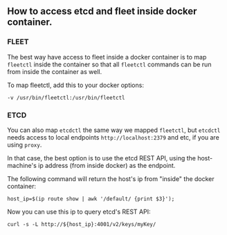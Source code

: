 ## How to access etcd and fleet inside docker container.

### FLEET
The best way have access to fleet inside a docker container is to map `fleetctl` inside the container so that all `fleetctl` commands can be run from inside the container as well.

To map fleetctl, add this to your docker options:
```
-v /usr/bin/fleetctl:/usr/bin/fleetctl
```

### ETCD
You can also map `etcdctl` the same way we mapped `fleetctl`, but `etcdctl` needs access to local endpoints `http://localhost:2379` and etc, if you are using `proxy`.

In that case, the best option is to use the etcd REST API, using the host-machine's ip address (from inside docker) as the endpoint.

The following command will return the host's ip from "inside" the docker container:
```
host_ip=$(ip route show | awk '/default/ {print $3}');
```

Now you can use this ip to query etcd's REST API:
```
curl -s -L http://${host_ip}:4001/v2/keys/myKey/
```